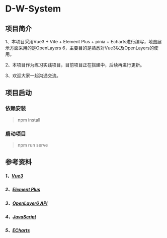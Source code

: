 <!--
 * @Author: 陈巧龙
 * @Date: 2023-11-22 14:13:59
 * @LastEditors: Please set LastEditors
 * @LastEditTime: 2023-12-13 19:09:22
 * @FilePath: \DW-Systems\README.md
 * @Description: 
-->

# D-W-System

## 项目简介

1、本项目采用Vue3 + Vite + Element Plus + pinia + Echarts进行编写，地图展示方面采用的是OpenLayers 6，主要目的是熟悉对Vue3以及OpenLayers的使用。

2、本项目作为练习实践项目，目前项目正在搭建中，后续再进行更新。

3、欢迎大家一起沟通交流。

## 项目启动

### 依赖安装

> npm install

### 启动项目

> npm run serve

## 参考资料

##### 1、[Vue3](https://cn.vuejs.org/)

##### 2、[Element Plus](https://element-plus.org/zh-CN/)

##### 3、[OpenLayer6 API](https://openlayers.org/en/v6.15.1/apidoc/)

##### 4、[JavaScript](https://developer.mozilla.org/zh-CN/docs/Web/JavaScript/Reference/Global_Objects)

##### 5、[ECharts](https://echarts.apache.org/zh/index.html)